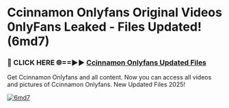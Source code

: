 # Ccinnamon Onlyfans Original Videos 0nlyFans Leaked - Files Updated! (6md7)

<h3>🔴 CLICK HERE 🌐==►► <a href="https://tinyurl.com/ehrbuxhb" rel="nofollow">Ccinnamon Onlyfans Updated Files</a></h3>

Get Ccinnamon Onlyfans and all content. Now you can access all videos and pictures of Ccinnamon Onlyfans. New Updated Files 2025!

[![6md7](https://i.imgur.com/lVYEuWS.gif)](https://tinyurl.com/ehrbuxhb)
